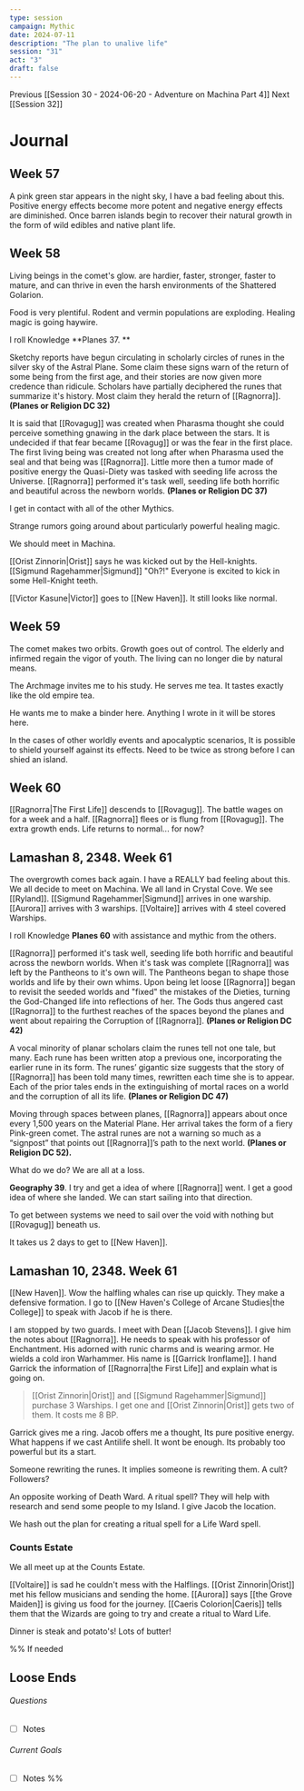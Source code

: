 ```yaml
---
type: session
campaign: Mythic
date: 2024-07-11
description: "The plan to unalive life"
session: "31"
act: "3"
draft: false
---
```

Previous [[Session 30 - 2024-06-20 - Adventure on Machina Part 4]]
Next [[Session 32]]

# Journal
## Week 57
A pink green star appears in the night sky, I have a bad feeling about this.
Positive energy effects become more potent and negative energy effects are diminished. Once barren islands begin to recover their natural growth in the form of wild edibles and native plant life.

## Week 58
Living beings in the comet's glow. are hardier, faster, stronger, faster to mature, and can thrive in even the harsh environments of the Shattered Golarion.

Food is very plentiful.
Rodent and vermin populations are exploding.
Healing magic is going haywire.

I roll Knowledge **Planes 37. **

Sketchy reports have begun circulating in scholarly circles of runes in the silver sky of the Astral Plane. Some claim these signs warn of the return of some being from the first age, and their stories are now given more credence than ridicule. Scholars have partially deciphered the runes that summarize it's history. Most claim they herald the return of [[Ragnorra]]. **(Planes or Religion DC 32)**

It is said that [[Rovagug]] was created when Pharasma thought she could perceive something gnawing in the dark place between the stars. It is undecided if that fear became [[Rovagug]] or was the fear in the first place. The first living being was created not long after when Pharasma used the seal and that being was [[Ragnorra]]. Little more then a tumor made of positive energy the Quasi-Diety was tasked with seeding life across the Universe. [[Ragnorra]] performed it's task well, seeding life both horrific and beautiful across the newborn worlds. **(Planes or Religion DC 37)**


I get in contact with all of the other Mythics.

Strange rumors going around about particularly powerful healing magic.

We should meet in Machina.

[[Orist Zinnorin|Orist]] says he was kicked out by the Hell-knights. [[Sigmund Ragehammer|Sigmund]] "Oh?!" Everyone is excited to kick in some Hell-Knight teeth.

[[Victor Kasune|Victor]] goes to [[New Haven]]. It still looks like normal.

## Week 59
The comet makes two orbits. Growth goes out of control. The elderly and infirmed regain the vigor of youth. The living can no longer die by natural means.

The Archmage invites me to his study.  He serves me tea. It tastes exactly like the old empire tea.

He wants me to make a binder here. Anything I wrote in it will be stores here.

In the cases of other worldly events and apocalyptic scenarios, It is possible to shield yourself against its effects. Need to be twice as strong before I can shied an island.

## Week 60
[[Ragnorra|The First Life]] descends to [[Rovagug]]. The battle wages on for a week and a half. [[Ragnorra]] flees or is flung from [[Rovagug]]. The extra growth ends. Life returns to normal... for now?

## Lamashan 8, 2348. Week 61
The overgrowth comes back again. I have a REALLY bad feeling about this.
We all decide to meet on Machina. We all land in Crystal Cove. We see [[Ryland]]. [[Sigmund Ragehammer|Sigmund]] arrives in one warship. [[Aurora]] arrives with 3 warships. [[Voltaire]] arrives with 4 steel covered Warships. 

I roll Knowledge **Planes 60** with assistance and mythic from the others.

[[Ragnorra]] performed it's task well, seeding life both horrific and beautiful across the newborn worlds. When it's task was complete [[Ragnorra]] was left by the Pantheons to it's own will. The Pantheons began to shape those worlds and life by their own whims. Upon being let loose [[Ragnorra]] began to revisit the seeded worlds and "fixed" the mistakes of the Dieties, turning the God-Changed life into reflections of her. The Gods thus angered cast [[Ragnorra]] to the furthest reaches of the spaces beyond the planes and went about repairing the Corruption of [[Ragnorra]]. **(Planes or Religion DC 42)**

A vocal minority of planar scholars claim the runes tell not one tale, but many. Each rune has been written atop a previous one, incorporating the earlier rune in its form. The runes’ gigantic size suggests that the story of [[Ragnorra]] has been told many times, rewritten each time she is to appear. Each of the prior tales ends in the extinguishing of mortal races on a world and the corruption of all its life. **(Planes or Religion DC 47)**

Moving through spaces between planes, [[Ragnorra]] appears about once every 1,500 years on the Material Plane. Her arrival takes the form of a fiery Pink-green comet. The astral runes are not a warning so much as a “signpost” that points out [[Ragnorra]]’s path to the next world. **(Planes or Religion DC 52).**

What do we do? We are all at a loss.

**Geography 39**. I try and get a idea of where [[Ragnorra]] went. I get a good idea of where she landed. We can start sailing into that direction.

To get between systems we need to sail over the void with nothing but [[Rovagug]] beneath us. 

It takes us 2 days to get to [[New Haven]].

## Lamashan 10, 2348. Week 61
[[New Haven]].
Wow the halfling whales can rise up quickly. They make a defensive formation. I go to [[New Haven's College of Arcane Studies|the College]] to speak with Jacob if he is there. 

I am stopped by two guards. I meet with Dean [[Jacob Stevens]]. I give him the notes about [[Ragnorra]]. He needs to speak with his professor of Enchantment. His adorned with runic charms and is wearing armor. He wields a cold iron Warhammer. His name is [[Garrick Ironflame]].  I hand Garrick the information of [[Ragnorra|the First Life]] and explain what is going on.

> [[Orist Zinnorin|Orist]] and [[Sigmund Ragehammer|Sigmund]] purchase 3 Warships. I get one and [[Orist Zinnorin|Orist]] gets two of them. 
> It costs me 8 BP.

Garrick gives me a ring. Jacob offers me a thought, Its pure positive energy. What happens if we cast Antilife shell. It wont be enough. Its probably too powerful but its a start. 

Someone rewriting the runes. It implies someone is rewriting them. A cult? Followers? 

An opposite working of Death Ward. A ritual spell? They will help with research and send some people to my Island. I give Jacob the location.

We hash out the plan for creating a ritual spell for a Life Ward spell.

### Counts Estate
We all meet up at the Counts Estate.

[[Voltaire]] is sad he couldn't mess with the Halflings.
[[Orist Zinnorin|Orist]] met his fellow musicians and sending the home.
[[Aurora]] says [[the Grove Maiden]] is giving us food for the journey.
[[Caeris Colorion|Caeris]] tells them that the Wizards are going to try and create a ritual to Ward Life.

Dinner is steak and potato's! Lots of butter!



%% If needed
## Loose Ends
###### Questions
- [ ] Notes

###### Current Goals
- [ ] Notes
%%

